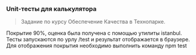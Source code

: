 ### Unit-тесты для калькулятора

>Задание по курсу Обеспечение Качества в Технопарке.

Покрытие 90%, оценка была получена с помощью утилиты istanbul.
Тесты запускаются по урлу /test и результат отображается в браузере. Для отображения покрытия необходимо выполнить команду npm test
